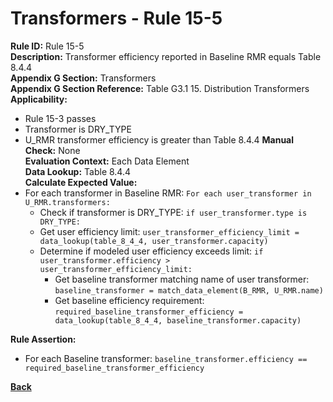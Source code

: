 # Transformers - Rule 15-5
**Rule ID:** Rule 15-5  
**Description:** Transformer efficiency reported in Baseline RMR equals Table 8.4.4  
**Appendix G Section:** Transformers  
**Appendix G Section Reference:**  Table G3.1 15. Distribution Transformers  
**Applicability:**
 - Rule 15-3 passes  
 - Transformer is DRY_TYPE
 - U_RMR transformer efficiency is greater than Table 8.4.4
**Manual Check:** None  
**Evaluation Context:**  Each Data Element   
**Data Lookup:** Table 8.4.4  
**Calculate Expected Value:**
- For each transformer in Baseline RMR: `For each user_transformer in U_RMR.transformers:`
    - Check if transformer is DRY_TYPE: `if user_transformer.type is DRY_TYPE:`   
    - Get user efficiency limit: `user_transformer_efficiency_limit = data_lookup(table_8_4_4, user_transformer.capacity)`
    - Determine if modeled user efficiency exceeds limit: `if user_transformer.efficiency > user_transformer_efficiency_limit:`
        - Get baseline transformer matching name of user transformer: `baseline_transformer = match_data_element(B_RMR, U_RMR.name)`
        - Get baseline efficiency requirement: `required_baseline_transformer_efficiency = data_lookup(table_8_4_4, baseline_transformer.capacity)`

**Rule Assertion:**
- For each Baseline transformer: `baseline_transformer.efficiency == required_baseline_transformer_efficiency`

**[Back](_toc.md)**
